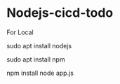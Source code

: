# Nodejs-cicd-todo
For Local

sudo apt install nodejs

sudo apt install npm

npm install
node app.js
